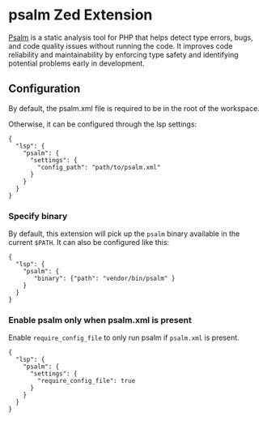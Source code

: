 # psalm Zed Extension

[Psalm](https://psalm.dev/) is a static analysis tool for PHP that helps detect
type errors, bugs, and code quality issues without running the code. It
improves code reliability and maintainability by enforcing type safety and
identifying potential problems early in development.

## Configuration

By default, the psalm.xml file is required to be in the root of the workspace.

Otherwise, it can be configured through the lsp settings:

```
{
  "lsp": {
    "psalm": {
      "settings": {
        "config_path": "path/to/psalm.xml"
      }
    }
  }
}
```

### Specify binary

By default, this extension will pick up the `psalm` binary available in the current `$PATH`.
It can also be configured like this:

```
{
  "lsp": {
    "psalm": {
       "binary": {"path": "vendor/bin/psalm" }
    }
  }
}
```

### Enable psalm only when psalm.xml is present

Enable `require_config_file` to only run psalm if `psalm.xml` is present.

```
{
  "lsp": {
    "psalm": {
      "settings": {
        "require_config_file": true
      }
    }
  }
}
```
